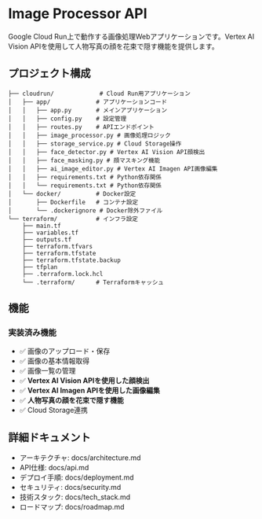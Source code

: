 # Image Processor API

Google Cloud Run上で動作する画像処理Webアプリケーションです。Vertex AI Vision APIを使用して人物写真の顔を花束で隠す機能を提供します。

## プロジェクト構成

```
├── cloudrun/             # Cloud Run用アプリケーション
│   ├── app/             # アプリケーションコード
│   │   ├── app.py       # メインアプリケーション
│   │   ├── config.py    # 設定管理
│   │   ├── routes.py    # APIエンドポイント
│   │   ├── image_processor.py # 画像処理ロジック
│   │   ├── storage_service.py # Cloud Storage操作
│   │   ├── face_detector.py # Vertex AI Vision API顔検出
│   │   ├── face_masking.py # 顔マスキング機能
│   │   ├── ai_image_editor.py # Vertex AI Imagen API画像編集
│   │   ├── requirements.txt # Python依存関係
│   │   └── requirements.txt # Python依存関係
│   └── docker/          # Docker設定
│       ├── Dockerfile   # コンテナ設定
│       └── .dockerignore # Docker除外ファイル
└── terraform/           # インフラ設定
    ├── main.tf
    ├── variables.tf
    ├── outputs.tf
    ├── terraform.tfvars
    ├── terraform.tfstate
    ├── terraform.tfstate.backup
    ├── tfplan
    ├── .terraform.lock.hcl
    └── .terraform/      # Terraformキャッシュ
```

## 機能

### 実装済み機能
- ✅ 画像のアップロード・保存
- ✅ 画像の基本情報取得
- ✅ 画像一覧の管理
- ✅ **Vertex AI Vision APIを使用した顔検出**
- ✅ **Vertex AI Imagen APIを使用した画像編集**
- ✅ **人物写真の顔を花束で隠す機能**
- ✅ Cloud Storage連携

## 詳細ドキュメント

- アーキテクチャ: docs/architecture.md
- API仕様: docs/api.md
- デプロイ手順: docs/deployment.md
- セキュリティ: docs/security.md
- 技術スタック: docs/tech_stack.md
- ロードマップ: docs/roadmap.md